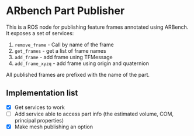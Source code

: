 # ARbench Part Publisher
This is a ROS node for publishing feature frames annotated using ARBench. It exposes a set of services:

1. `remove_frame` - Call by name of the frame
2. `get_frames` - get a list of frame names
3. `add_frame` - add frame using TFMessage
4. `add_frame_xyzq` - add frame using origin and quaternion

All published frames are prefixed with the name of the part. 

## Implementation list
- [x] Get services to work
- [ ] Add service able to access part info (the estimated volume, COM, principal properties)
- [x] Make mesh publishing an option
